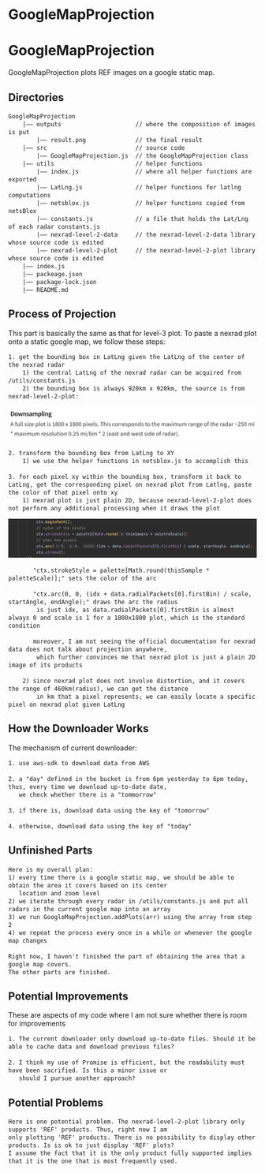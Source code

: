 # GoogleMapProjection
# GoogleMapProjection

GoogleMapProjection plots REF images on a google static map.

## Directories

    GoogleMapProjection
        |—— outputs                     // where the composition of images is put
            |—— result.png              // the final result
        |—— src                         // source code
            |—— GoogleMapProjection.js  // the GoogleMapProjection class
        |—— utils                       // helper functions
            |—— index.js                // where all helper functions are exported
            |—— LatLng.js               // helper functions for latlng computations
            |—— netsblox.js             // helper functions copied from netsBlox
            |—— constants.js            // a file that holds the Lat/Lng of each radar constants.js
            |—— nexrad-level-2-data     // the nexrad-level-2-data library whose source code is edited
            |—— nexrad-level-2-plot     // the nexrad-level-2-plot library whose source code is edited
        |—— index.js
        |—— packeage.json
        |—— package-lock.json
        |—— README.md


## Process of Projection

This part is basically the same as that for level-3 plot.
To paste a nexrad plot onto a static google map, we follow these steps:

    1. get the bounding box in LatLng given the LatLng of the center of the nexrad radar
        1) the central LatLng of the nexrad radar can be acquired from /utils/constants.js
        2) the bounding box is always 920km x 920km, the source is from nexrad-level-2-plot:

![230km](./readmeImgs/230km.png)

    2. transform the bounding box from LatLng to XY
        1) we use the helper functions in netsblox.js to accomplish this
    
    3. for each pixel xy within the bounding box, transform it back to LatLng, get the corresponding pixel on nexrad plot from Latlng, paste the color of that pixel onto xy
        1) nexrad plot is just plain 2D, because nexrad-level-2-plot does not perform any additional processing when it draws the plot

![draw](./readmeImgs/draw.png)

           "ctx.strokeStyle = palette[Math.round(thisSample * paletteScale)];" sets the color of the arc

           "ctx.arc(0, 0, (idx + data.radialPackets[0].firstBin) / scale, startAngle, endAngle);" draws the arc the radius 
            is just idx, as data.radialPackets[0].firstBin is almost always 0 and scale is 1 for a 1800x1800 plot, which is the standard condition

           moreover, I am not seeing the official documentation for nexrad data does not talk about projection anywhere, 
            which further convinces me that nexrad plot is just a plain 2D image of its products

        2) since nexrad plot does not involve distortion, and it covers the range of 460km(radius), we can get the distance 
            in km that a pixel represents; we can easily locate a specific pixel on nexrad plot given LatLng

## How the Downloader Works

The mechanism of current downloader:

    1. use aws-sdk to download data from AWS
    
    2. a "day" defined in the bucket is from 6pm yesterday to 6pm today, thus, every time we download up-to-date date, 
       we check whether there is a "tommorrow"
    
    3. if there is, download data using the key of "tomorrow"
    
    4. otherwise, download data using the key of "today"

## Unfinished Parts

    Here is my overall plan:
    1) every time there is a google static map, we should be able to obtain the area it covers based on its center
       location and zoom level
    2) we iterate through every radar in /utils/constants.js and put all radars in the current google map into an array
    3) we run GoogleMapProjection.addPlots(arr) using the array from step 2
    4) we repeat the process every once in a while or whenever the google map changes
    
    Right now, I haven't finished the part of obtaining the area that a google map covers.
    The other parts are finished.

## Potential Improvements

These are aspects of my code where I am not sure whether there is room for improvements

    1. The current downloader only download up-to-date files. Should it be able to cache data and download previous files?

    2. I think my use of Promise is efficient, but the readability must have been sacrified. Is this a minor issue or 
       should I pursue another approach?

## Potential Problems

    Here is one potential problem. The nexrad-level-2-plot library only supports 'REF' products. Thus, right now I am 
    only plotting 'REF' products. There is no possibility to display other products. Is is ok to just display 'REF' plots?
    I assume the fact that it is the only product fully supported implies that it is the one that is most frequently used.
    
           
      
    


    